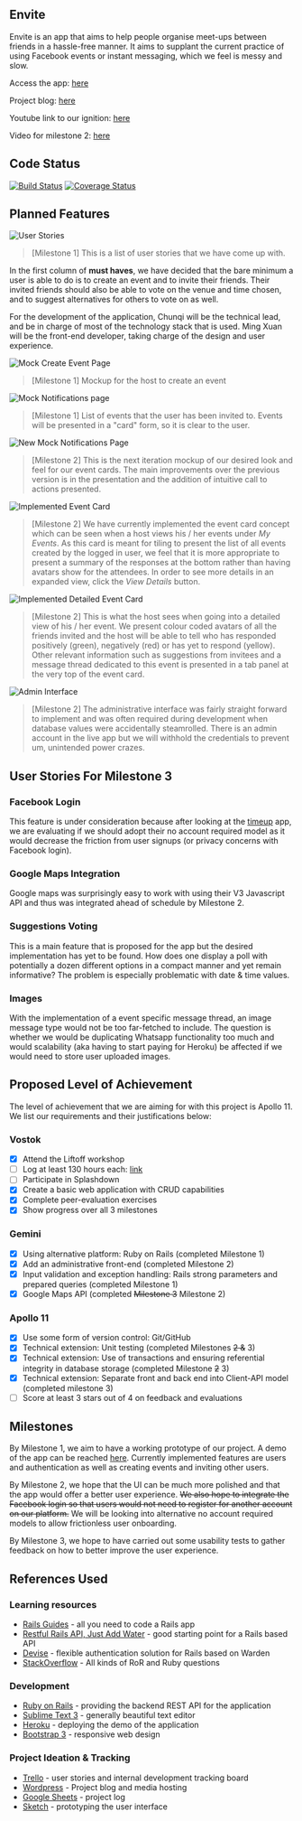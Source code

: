 ## Envite

Envite is an app that aims to help people organise meet-ups between friends in a hassle-free manner. It aims to supplant the current practice of using Facebook events or instant messaging, which we feel is messy and slow.

Access the app: [here](http://http://enviteapp.herokuapp.com/)

Project blog: [here](https://awesomepipeline.wordpress.com/)

Youtube link to our ignition: [here](https://youtu.be/osQjStOAci0?t=2h35m44s)

Video for milestone 2: [here]()

## Code Status

[![Build Status](https://travis-ci.org/awesomepipeline/envite.svg)](https://travis-ci.org/awesomepipeline/envite)
[![Coverage Status](https://coveralls.io/repos/awesomepipeline/envite/badge.svg)](https://coveralls.io/r/awesomepipeline/envite)

## Planned Features

![](http://i.imgur.com/vwO0WNR.png "User Stories")

> [Milestone 1] This is a list of user stories that we have come up with.

In the first column of **must haves**, we have decided that the bare minimum a user is able to do is to create an event and to invite their friends. Their invited friends should also be able to vote on the venue and time chosen, and to suggest alternatives for others to vote on as well.

For the development of the application, Chunqi will be the technical lead, and be in charge of most of the technology stack that is used. Ming Xuan will be the front-end developer, taking charge of the design and user experience.

![](http://i.imgur.com/no00j6b.png "Mock Create Event Page")

> [Milestone 1] Mockup for the host to create an event

![](http://i.imgur.com/rltChEL.png "Mock Notifications page")

> [Milestone 1] List of events that the user has been invited to. Events will be presented in a "card" form, so it is clear to the user.

![](https://awesomepipeline.files.wordpress.com/2015/06/card-types-pending.png "New Mock Notifications Page")

> [Milestone 2] This is the next iteration mockup of our desired look and feel for our event cards. The main improvements over the previous version is in the presentation and the addition of intuitive call to actions presented.

![](https://awesomepipeline.files.wordpress.com/2015/06/event_card.png "Implemented Event Card")

> [Milestone 2] We have currently implemented the event card concept which can be seen when a host views his / her events under *My Events*. As this card is meant for tiling to present the list of all events created by the logged in user, we feel that it is more appropriate to present a summary of the responses at the bottom rather than having avatars show for the attendees. In order to see more details in an expanded view, click the *View Details* button.

![](https://awesomepipeline.files.wordpress.com/2015/06/event_card_full.png "Implemented Detailed Event Card")

> [Milestone 2] This is what the host sees when going into a detailed view of his / her event. We present colour coded avatars of all the friends invited and the host will be able to tell who has responded positively (green), negatively (red) or has yet to respond (yellow). Other relevant information such as suggestions from invitees and a message thread dedicated to this event is presented in a tab panel at the very top of the event card.

![](https://awesomepipeline.files.wordpress.com/2015/06/admin_interface.png "Admin Interface")

> [Milestone 2] The administrative interface was fairly straight forward to implement and was often required during development when database values were accidentally steamrolled. There is an admin account in the live app but we will withhold the credentials to prevent um, unintended power crazes.

## User Stories For Milestone 3

### Facebook Login
This feature is under consideration because after looking at the [timeup](http://www.timeup.io/) app, we are evaluating if we should adopt their no account required model as it would decrease the friction from user signups (or privacy concerns with Facebook login).

### Google Maps Integration
Google maps was surprisingly easy to work with using their V3 Javascript API and thus was integrated ahead of schedule by Milestone 2.

### Suggestions Voting
This is a main feature that is proposed for the app but the desired implementation has yet to be found. How does one display a poll with potentially a dozen different options in a compact manner and yet remain informative? The problem is especially problematic with date & time values.

### Images
With the implementation of a event specific message thread, an image message type would not be too far-fetched to include. The question is whether we would be duplicating Whatsapp functionality too much and would scalability (aka having to start paying for Heroku) be affected if we would need to store user uploaded images.

## Proposed Level of Achievement

The level of achievement that we are aiming for with this project is Apollo 11. We list our requirements and their justifications below:

### Vostok

* [x] Attend the Liftoff workshop
* [ ] Log at least 130 hours each: [link](https://docs.google.com/spreadsheets/d/1dOT-cn-uX3mZf6EYptsL-psYxPBt36Sn5GNuU_TkWU4/edit?usp=sharing)
* [ ] Participate in Splashdown
* [x] Create a basic web application with CRUD capabilities
* [x] Complete peer-evaluation exercises
* [x] Show progress over all 3 milestones

### Gemini
* [x] Using alternative platform: Ruby on Rails (completed Milestone 1)
* [x] Add an administrative front-end (completed Milestone 2)
* [x] Input validation and exception handling: Rails strong parameters and prepared queries (completed Milestone 1)
* [x] Google Maps API (completed ~~Milestone 3~~ Milestone 2)

### Apollo 11
* [x] Use some form of version control: Git/GitHub
* [x] Technical extension: Unit testing (completed Milestones ~~2 &~~ 3)
* [x] Technical extension: Use of transactions and ensuring referential integrity in database storage (completed Milestone ~~2~~ 3)
* [x] Technical extension: Separate front and back end into Client-API model (completed milestone 3)
* [ ] Score at least 3 stars out of 4 on feedback and evaluations

## Milestones

By Milestone 1, we aim to have a working prototype of our project. A demo of the app can be reached [here](http://young-plains-4770.herokuapp.com). Currently implemented features are users and authentication as well as creating events and inviting other users.

By Milestone 2, we hope that the UI can be much more polished and that the app would offer a better user experience. ~~We also hope to integrate the Facebook login so that users would not need to register for another account on our platform.~~ We will be looking into alternative no account required models to allow frictionless user onboarding.

By Milestone 3, we hope to have carried out some usability tests to gather feedback on how to better improve the user experience.

## References Used

### Learning resources
* [Rails Guides](guides.rubyonrails.org) - all you need to code a Rails app
* [Restful Rails API, Just Add Water](http://blog.codelation.com/rails-restful-api-just-add-water/) - good starting point for a Rails based API
* [Devise](http://devise.plataformatec.com.br/) - flexible authentication solution for Rails based on Warden
* [StackOverflow](http://stackoverflow.com/) - All kinds of RoR and Ruby questions

### Development
* [Ruby on Rails](http://rubyonrails.org/) - providing the backend REST API for the application
* [Sublime Text 3](http://www.sublimetext.com/3) - generally beautiful text editor
* [Heroku](http://heroku.com) - deploying the demo of the application
* [Bootstrap 3](http://getbootstrap.com/) - responsive web design

### Project Ideation & Tracking
* [Trello](http://trello.com) - user stories and internal development tracking board
* [Wordpress](https://wordpress.com/) - Project blog and media hosting
* [Google Sheets](http://www.google.com/sheets/about/) - project log
* [Sketch](http://bohemiancoding.com/sketch/) - prototyping the user interface
